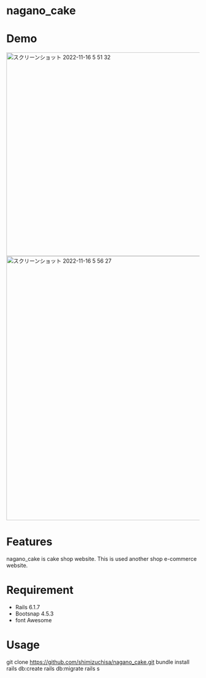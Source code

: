 # nagano_cake

# Demo
<img width="531" alt="スクリーンショット 2022-11-16 5 51 32" src="https://user-images.githubusercontent.com/112614370/202023411-d79488d7-9b98-48d8-8f3a-a4e1d106697d.png">


<img width="689" alt="スクリーンショット 2022-11-16 5 56 27" src="https://user-images.githubusercontent.com/112614370/202023732-d3bbdd4b-6621-4530-8af2-853abdd14933.png">

# Features
 nagano_cake is cake shop website.
 This is used another shop e-commerce website.

# Requirement
* Rails 6.1.7
* Bootsnap 4.5.3
* font Awesome

# Usage
git clone https://github.com/shimizuchisa/nagano_cake.git
bundle install
rails db:create
rails db:migrate
rails s